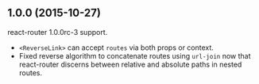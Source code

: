 ## 1.0.0 (2015-10-27)

react-router 1.0.0rc-3 support.

- ```<ReverseLink>``` can accept ```routes``` via both props or context.
- Fixed reverse algorithm to concatenate routes using ```url-join``` now that
react-router discerns between relative and absolute paths in nested routes.

